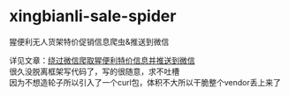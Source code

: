 # xingbianli-sale-spider
猩便利无人货架特价促销信息爬虫&amp;推送到微信  

详见文章：[绕过微信爬取猩便利特价信息并推送到微信](https://www.mokeyjay.com/archives/2051)  
很久没脱离框架写代码了，写的很随意，求不吐槽  
因为不想造轮子所以引入了一个curl包，体积不大所以干脆整个vendor丢上来了